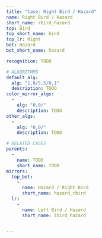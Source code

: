 ```yaml
---
title: "Case: Right Bird / Hazard"
name: Right Bird / Hazard
short_name: rbird_hazard
top: Bird
top_short_name: bird
top_lr: Right
bot: Hazard
bot_short_name: hazard

recognition: TODO

# ALGORITHMS
default_alg:
  alg: "1,0/5,5/0,1"
  description: TODO
color_mirror_algs:
  -
    alg: "0,0/"
    description: TODO
other_algs:
  -
    alg: "0,0/"
    description: TODO

# RELATED CASES
parents:
  -
    name: TODO
    short_name: TODO
mirrors:
  top_bot:
    -
      name: Hazard / Right Bird
      short_name: hazard_rbird
  lr:
    -
      name: Left Bird / Hazard
      short_name: lbird_hazard


---
```


